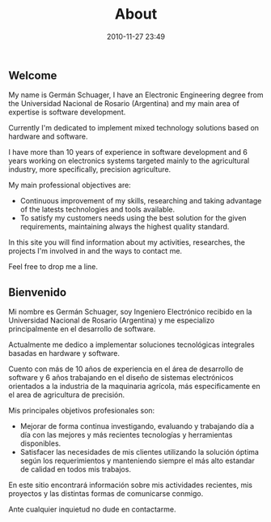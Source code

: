 ﻿---
title: About
date: 2010-11-27 23:49
layout: default
---

Welcome
-------

My name is Germán Schuager, I have an Electronic Engineering degree from the Universidad Nacional de Rosario (Argentina) and my main area of expertise is software development.

Currently I'm dedicated to implement mixed technology solutions based on hardware and software.

I have more than 10 years of experience in software development and 6 years working on electronics systems targeted mainly to the agricultural industry, more specifically, precision agriculture.

My main professional objectives are:

* Continuous improvement of my skills, researching and taking advantage of the latests technologies and tools available.
* To satisfy my customers needs using the best solution for the given requirements, maintaining always the highest quality standard.

In this site you will find information about my activities, researches, the projects I'm involved in and the ways to contact me.

Feel free to drop me a line.


Bienvenido
----------

Mi nombre es Germán Schuager, soy Ingeniero Electrónico recibido en la Universidad Nacional de Rosario (Argentina) y me especializo principalmente en el desarrollo de software.

Actualmente me dedico a implementar soluciones tecnológicas integrales basadas en hardware y software.

Cuento con más de 10 años de experiencia en el área de desarrollo de software y 6 años trabajando en el diseño de sistemas electrónicos orientados a la industria de la maquinaria agrícola, más especificamente en el area de agricultura de precisión.

Mis principales objetivos profesionales son:

* Mejorar de forma continua investigando, evaluando y trabajando día a día con las mejores y más recientes tecnologías y herramientas disponibles.
* Satisfacer las necesidades de mis clientes utilizando la solución óptima según los requerimientos y manteniendo siempre el más alto estandar de calidad en todos mis trabajos.

En este sitio encontrará información sobre mis actividades recientes, mis proyectos y las distintas formas de comunicarse conmigo.

Ante cualquier inquietud no dude en contactarme.
